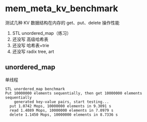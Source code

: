 # mem_meta_kv_benchmark

测试几种 KV 数据结构在内存的 get、put、delete 操作性能

1. STL unordered_map（练习）
2. 还没写 高级哈希表
3. 还没写 哈希表+trie
4. 还没写 radix tree, art

## unordered_map

单线程

```
STL unordered_map benchmark
Put 10000000 elements sequentially, then get 10000000 elements sequentially
    generated key-value pairs, start testing...
  put 1.0742 Mops, 10000000 elements in 9.3091 s
  read 1.4089 Mops, 10000000 elements in 7.0979 s
  delete 1.1450 Mops, 10000000 elements in 8.7336 s
```